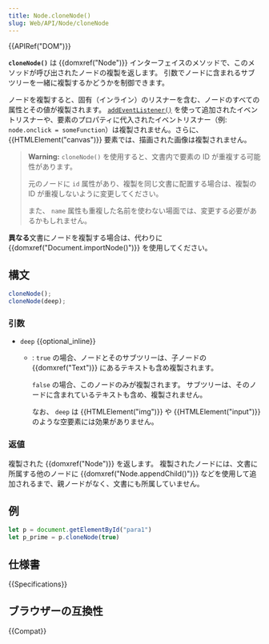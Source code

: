 ```yaml
---
title: Node.cloneNode()
slug: Web/API/Node/cloneNode
---
```

{{APIRef("DOM")}}

**`cloneNode()`** は {{domxref("Node")}} インターフェイスのメソッドで、このメソッドが呼び出されたノードの複製を返します。
引数でノードに含まれるサブツリーを一緒に複製するかどうかを制御できます。

ノードを複製すると、固有（インライン）のリスナーを含む、ノードのすべての属性とその値が複製されます。 [`addEventListener()`](/ja/docs/Web/API/EventTarget/addEventListener) を使って追加されたイベントリスナーや、要素のプロパティに代入されたイベントリスナー（例: `node.onclick = someFunction`）は複製されません。さらに、 {{HTMLElement("canvas")}} 要素では、描画された画像は複製されません。

> **Warning:** `cloneNode()` を使用すると、文書内で要素の ID が重複する可能性があります。
>
> 元のノードに `id` 属性があり、複製を同じ文書に配置する場合は、複製の ID が重複しないように変更してください。
>
> また、 `name` 属性も重複した名前を使わない場面では、変更する必要があるかもしれません。

**異なる**文書にノードを複製する場合は、代わりに {{domxref("Document.importNode()")}} を使用してください。

## 構文

```js
cloneNode();
cloneNode(deep);
```

### 引数

- `deep` {{optional_inline}}

  - : `true` の場合、ノードとそのサブツリーは、子ノードの {{domxref("Text")}} にあるテキストも含め複製されます。

    `false` の場合、このノードのみが複製されます。
    サブツリーは、そのノードに含まれているテキストも含め、複製されません。

    なお、 `deep` は {{HTMLElement("img")}} や {{HTMLElement("input")}} のような空要素には効果がありません。

### 返値

複製された {{domxref("Node")}} を返します。
複製されたノードには、文書に所属する他のノードに {{domxref("Node.appendChild()")}} などを使用して追加されるまで、親ノードがなく、文書にも所属していません。

## 例

```js
let p = document.getElementById("para1")
let p_prime = p.cloneNode(true)
```

## 仕様書

{{Specifications}}

## ブラウザーの互換性

{{Compat}}
